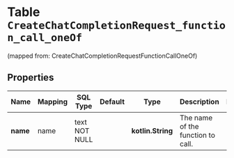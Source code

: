
# Table `CreateChatCompletionRequest_function_call_oneOf`
(mapped from: CreateChatCompletionRequestFunctionCallOneOf)

## Properties
Name | Mapping | SQL Type | Default | Type | Description | Notes
---- | ------- | -------- | ------- | ---- | ----------- | -----
**name** | name | text NOT NULL |  | **kotlin.String** | The name of the function to call. | 



